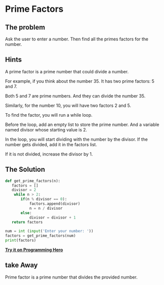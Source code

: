 # Prime Factors

## The problem
Ask the user to enter a number. Then find all the primes factors for the number. 

## Hints
A prime factor is a prime number that could divide a number. 

For example, if you think about the number 35. It has two prime factors: 5 and 7. 

Both 5 and 7 are prime numbers. And they can divide the number 35. 

Similarly, for the number 10, you will have two factors 2 and 5. 

To find the factor, you will run a while loop. 

Before the loop, add an empty list to store the prime number. And a variable named divisor whose starting value is 2.

In the loop, you will start dividing with the number by the divisor. If the number gets divided, add it in the factors list. 

If it is not divided, increase the divisor by 1. 

## The Solution
```python
def get_prime_factors(n):
   factors = []
   divisor = 2
    while n > 2:
       if(n % divisor == 0):
           factors.append(divisor)
           n = n / divisor
       else:
           divisor = divisor + 1
   return factors
 
num = int (input('Enter your number: '))
factors = get_prime_factors(num)
print(factors)
```
**[Try it on Programming Hero](https://play.google.com/store/apps/details?id=com.learnprogramming.codecamp)**

## take Away
Prime factor is a prime number that divides the provided number. 

